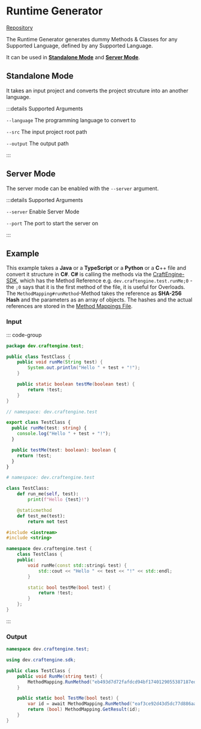 # Runtime Generator

[Repository](https://github.com/CraftUniverse/CraftEngine-Runtime-Generator)

The Runtime Generator generates dummy Methods & Classes for any Supported Language, defined by any Supported Language.

It can be used in [**Standalone Mode**](#standalone-mode) and [**Server Mode**](#server-mode).

## Standalone Mode

It takes an input project and converts the project strcuture into an another language.

:::details Supported Arguments

`--language` The programming language to convert to

`--src` The input project root path

`--output` The output path

:::

## Server Mode

The server mode can be enabled with the `--server` argument.

:::details Supported Arguments

`--server` Enable Server Mode

`--port` The port to start the server on

:::

## Example

This example takes a **Java** or a **TypeScript** or a **Python** or a **C**++ file and convert it structure in **C#**. **C#** is calling the methods via the [CraftEngine-SDK](/sdk/introduction), which has the Method Reference e.g. `dev.craftengine.test.runMe;0` - the `;0` says that it is the first method of the file, it is useful for Overloads. The `MethodMapping#runMethod`-Method takes the reference as **SHA-256 Hash** and the parameters as an array of objects. The hashes and the actual references are stored in the [Method Mappings File](/develop/projects/formats/memap).

### Input

::: code-group

```java [TestClass.java]
package dev.craftengine.test;

public class TestClass {
    public void runMe(String test) {
        System.out.println("Hello " + test + "!");
    }

    public static boolean testMe(boolean test) {
        return !test;
    }
}
```

```ts [TestClass.ts]
// namespace: dev.craftengine.test

export class TestClass {
  public runMe(test: string) {
    console.log("Hello " + test + "!");
  }

  public testMe(test: boolean): boolean {
    return !test;
  }
}
```

```py [TestClass.py]
# namespace: dev.craftengine.test

class TestClass:
    def run_me(self, test):
        print(f"Hello {test}!")

    @staticmethod
    def test_me(test):
        return not test
```

```cpp [TestClass.cpp]
#include <iostream>
#include <string>

namespace dev.craftengine.test {
    class TestClass {
    public:
        void runMe(const std::string& test) {
            std::cout << "Hello " << test << "!" << std::endl;
        }

        static bool testMe(bool test) {
            return !test;
        }
    };
}

```

:::

### Output

```c#
namespace dev.craftengine.test;

using dev.craftengine.sdk;

public class TestClass {
    public void RunMe(string test) {
        MethodMapping.RunMethod("eb493d7d72fafdcd94bf1740129055387187edb688b27c0c40dd6ea7a0790fa9", test)
    }

    public static bool TestMe(bool test) {
        var id = await MethodMapping.RunMethod("eaf3ce92d43d5dc77d886aa996f14dffd23647b9c9d5cdad01d68235d42d9ef7", test);
        return (bool) MethodMapping.GetResult(id);
    }
}
```
